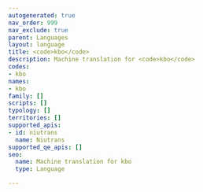 ```yaml
---
autogenerated: true
nav_order: 999
nav_exclude: true
parent: Languages
layout: language
title: <code>kbo</code>
description: Machine translation for <code>kbo</code>
codes:
- kbo
names:
- kbo
family: []
scripts: []
typology: []
territories: []
supported_apis:
- id: niutrans
  name: Niutrans
supported_qe_apis: []
seo:
  name: Machine translation for kbo
  type: Language

---
```


